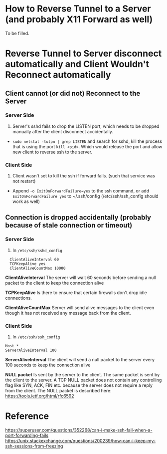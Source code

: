 # How to Reverse Tunnel to a Server (and probably X11 Forward as well)

To be filled.

# Reverse Tunnel to Server disconnect automatically and Client Wouldn't Reconnect automatically

## Client cannot (or did not) Reconnect to the Server

### Server Side

1. Server's sshd fails to drop the LISTEN port, which needs to be dropped manually after the client disconnect accidentally.
  - ```sudo netstat -tulpn | grep LISTEN``` and search for sshd, kill the process that is using the port ```kill <pid>```. Which would release the port and allow new client to reverse ssh to the server.
  
### Client Side

1. Client wasn't set to kill the ssh if forward fails. (such that service was not restart)
  - Append ```-o ExitOnForwardFailure=yes``` to the ssh command, or add ```ExitOnForwardFailure yes``` to ~/.ssh/config (/etc/ssh/ssh_config should work as well)

## Connection is dropped accidentally (probably because of stale connection or timeout)

### Server Side

1. In ```/etc/ssh/sshd_config```

```
  ClientAliveInterval 60
  TCPKeepAlive yes
  ClientAliveCountMax 10000
```

**ClientAliveInterval** The server will wait 60 seconds before sending a null packet to the client to keep the connection alive

**TCPKeepAlive** Is there to ensure that certain firewalls don't drop idle connections.

**ClientAliveCountMax** Server will send alive messages to the client even though it has not received any message back from the client.

### Client Side

1. In ```/etc/ssh/ssh_config```

```
Host *
ServerAliveInterval 100
```

**ServerAliveInterval** The client will send a null packet to the server every 100 seconds to keep the connection alive

**NULL packet** Is sent by the server to the client. The same packet is sent by the client to the server. A TCP NULL packet does not contain any controlling flag like SYN, ACK, FIN etc. because the server does not require a reply from the client. The NULL packet is described here: https://tools.ietf.org/html/rfc6592

# Reference
https://superuser.com/questions/352268/can-i-make-ssh-fail-when-a-port-forwarding-fails
https://unix.stackexchange.com/questions/200239/how-can-i-keep-my-ssh-sessions-from-freezing
